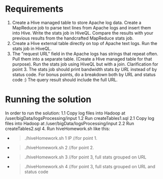 # Requirements
1.  Create a Hive managed table to store Apache log data.
Create a MapReduce job to parse text lines from Apache logs and insert them into Hive.
Write the stats job in HiveQL.
Compare the results with your previous results from the handcrafted MapReduce stats job.
2. Create a Hive external table directly on top of Apache text logs.
Run the stats job in HiveQL.
3. The "request URL" field in the Apache logs has strings that repeat often. Pull them into a separate table. (Create a Hive managed table for that purpose). Run the stats job using HiveQL but with a join.
Clarification for point 3. The stats job should print bandwidth stats _by URL_ instead of by status code. For bonus points, do a breakdown both by URL and status code :) The query result should include the full URL.

# Running the solution
In order to run the solution:
1.1 Copy log files into Hadoop at /user/bigData/logsProcessing/input
1.2 Run createTables1.sql
2.1 Copy log files into Hadoop at /user/bigData/logsProcessing/input
2.2 Run createTables2.sql
4. Run hiveHomework.sh like this:
  - > ./hiveHomework.sh 1 IP //for point 1.
  - > ./hiveHomework.sh 2 //for point 2.
  - > ./hiveHomework.sh 3 //for point 3, full stats grouped on URL
  - > ./hiveHomework.sh 4 //for point 3, full stats grouped on URL and status code
